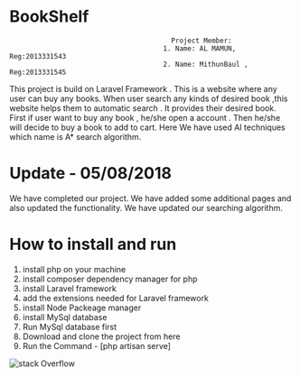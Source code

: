 # BookShelf
                                            Project Member:
                                          1. Name: AL MAMUN, Reg:2013331543  
                                          2. Name: MithunBaul , Reg:2013331545
This project is build on Laravel Framework . This is a  website where any user can buy any books. 
When  user search any kinds of desired book ,this website helps them to automatic search .
It provides their desired book. First if user want to buy any book , he/she open a account . 
Then he/she will decide to buy a book to add to cart. Here We have used  AI techniques which name is A* search algorithm.


# Update - 05/08/2018

We have completed our project. We have added some additional pages and also updated the functionality.
We have updated our searching algorithm.

# How to install and run

1. install php on your machine
2. install composer dependency manager for php
3. install Laravel framework
4. add the extensions needed for Laravel framework
5. install Node Packeage manager
6. install MySql database
7. Run MySql database first
8. Download and clone the project from here
9. Run the Command - [php artisan serve]

![stack Overflow](https://mirsabbir.us/Capture.JPG)
